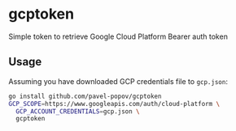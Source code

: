 # gcptoken
Simple token to retrieve Google Cloud Platform Bearer auth token


## Usage

Assuming you have downloaded GCP credentials file to `gcp.json`:

```bash
go install github.com/pavel-popov/gcptoken
GCP_SCOPE=https://www.googleapis.com/auth/cloud-platform \
  GCP_ACCOUNT_CREDENTIALS=gcp.json \
  gcptoken
```
